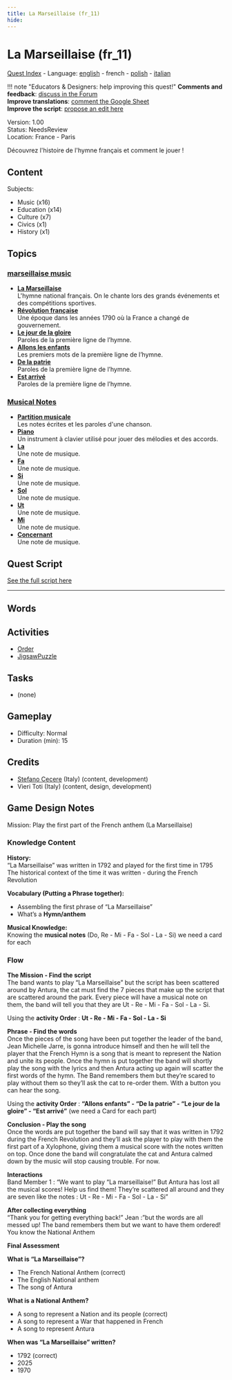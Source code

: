 ```yaml
---
title: La Marseillaise (fr_11)
hide:
---
```


# La Marseillaise (fr_11)
[Quest Index](./index.fr.md) - Language: [english](./fr_11.md) - french - [polish](./fr_11.pl.md) - [italian](./fr_11.it.md)

!!! note "Educators & Designers: help improving this quest!"
    **Comments and feedback**: [discuss in the Forum](https://antura.discourse.group/t/fr-11-la-marseillaise/30/1)  
    **Improve translations**: [comment the Google Sheet](https://docs.google.com/spreadsheets/d/1FPFOy8CHor5ArSg57xMuPAG7WM27-ecDOiU-OmtHgjw/edit?gid=849141304#gid=849141304)  
    **Improve the script**: [propose an edit here](https://github.com/vgwb/Antura/blob/main/Assets/_discover/_quests/FR_11%20Music%20Marseillese/FR_11%20Music%20Marseillese%20-%20Yarn%20Script.yarn)  

Version: 1.00  
Status: NeedsReview  
Location: France - Paris

Découvrez l'histoire de l'hymne français et comment le jouer !

## Content
Subjects: 

  - Music (x16)
  - Education (x14)
  - Culture (x7)
  - Civics (x1)
  - History (x1)

## Topics
### [marseillaise music](./../topics/index.md#marseillaise_music)

  - **[La Marseillaise](./../cards/index.md#marseillaise_music)**  
    L'hymne national français. On le chante lors des grands événements et des compétitions sportives.  
  - **[Révolution française](./../cards/index.md#french_revolution)**  
    Une époque dans les années 1790 où la France a changé de gouvernement.  
  - **[Le jour de la gloire](./../cards/index.md#marseillaise_3)**  
    Paroles de la première ligne de l’hymne.  
  - **[Allons les enfants](./../cards/index.md#marseillaise_1)**  
    Les premiers mots de la première ligne de l’hymne.  
  - **[De la patrie](./../cards/index.md#marseillaise_2)**  
    Paroles de la première ligne de l’hymne.  
  - **[Est arrivé](./../cards/index.md#marseillaise_4)**  
    Paroles de la première ligne de l’hymne.  
### [Musical Notes](./../topics/index.md#musical_notes)

  - **[Partition musicale](./../cards/index.md#musical_score)**  
    Les notes écrites et les paroles d'une chanson.  
  - **[Piano](./../cards/index.md#piano)**  
    Un instrument à clavier utilisé pour jouer des mélodies et des accords.  
  - **[La](./../cards/index.md#note_la)**  
    Une note de musique.  
  - **[Fa](./../cards/index.md#note_fa)**  
    Une note de musique.  
  - **[Si](./../cards/index.md#note_si)**  
    Une note de musique.  
  - **[Sol](./../cards/index.md#note_sol)**  
    Une note de musique.  
  - **[Ut](./../cards/index.md#note_do)**  
    Une note de musique.  
  - **[Mi](./../cards/index.md#note_mi)**  
    Une note de musique.  
  - **[Concernant](./../cards/index.md#note_re)**  
    Une note de musique.  

## Quest Script

[See the full script here](./fr_11-script.fr.md)

---

## Words
## Activities
- [Order](./../activities/index.md#Order)
- [JigsawPuzzle](./../activities/index.md#JigsawPuzzle)

## Tasks
- (none)
## Gameplay
- Difficulty: Normal
- Duration (min): 15
## Credits
- [Stefano Cecere](https://stefanocecere.com) (Italy) (content, development)
- Vieri Toti (Italy) (content, design, development)

## Game Design Notes

Mission: Play the first part of the French anthem (La Marseillaise)

### Knowledge Content
**History:**  
“La Marseillaise” was written in 1792 and played for the first time in 1795
The historical context of the time it was written - during the French Revolution

**Vocabulary (Putting a Phrase together):**  

- Assembling the first phrase of “La Marseillaise”
- What’s a **Hymn/anthem**

**Musical Knowledge:**  
Knowing the **musical notes** (Do, Re - Mi - Fa - Sol - La - Si) we need a card for each

### Flow

**The Mission - Find the script**  
The band wants to play “La Marseillaise” but the script has been scattered around by Antura, the cat must find the 7 pieces that make up the script that are scattered around the park. Every piece will have a musical note on them, the band will tell you that they are Ut - Re - Mi - Fa - Sol - La - Si.

Using the **activity Order** : **Ut - Re - Mi - Fa - Sol - La - Si**

**Phrase - Find  the words**  
Once the pieces of the song have been put together the leader of the band, Jean Michelle Jarre, is gonna introduce himself and then he will tell the player that the French Hymn is a song that is meant to represent the Nation and unite its people. 
Once the hymn is put together the band will shortly play the song with the lyrics and then Antura acting up again will scatter the first words of the hymn.
The Band remembers them but they’re scared to play without them so they’ll ask the cat to re-order them. With a button you can hear the song.

Using the **activity Order** : **“Allons enfants” - “De la patrie” - “Le jour de la gloire”  - “Est arrivé”** (we need a Card for each part)

**Conclusion - Play the song**  
Once the words are put together the band will say that it was written in 1792 during the French Revolution  and they’ll ask the player to play with them the first part of a Xylophone, giving them a musical score with the notes written on top.
Once done the band will congratulate the cat and Antura calmed down by the music will stop causing trouble. For now.

**Interactions**  
Band Member 1 : “We want to play “La marseillaise!” But Antura has lost all the musical scores! Help us  find them! They’re scattered all around and they are seven like the notes : Ut - Re - Mi - Fa - Sol - La - Si”

**After collecting everything**  
“Thank you for getting everything back!”
Jean :”but the words are all messed up! The band remembers them but we want to have them ordered! You know the National Anthem

**Final Assessment**

**What is “La Marseillaise”?**

- The French National Anthem (correct)
- The English National anthem
- The song of Antura

**What is a National Anthem?**

- A song to represent a Nation and its people (correct)
- A song to represent a War that happened in French
- A song to represent Antura

**When was “La Marseillaise” written?**

- 1792 (correct)
- 2025
- 1970


